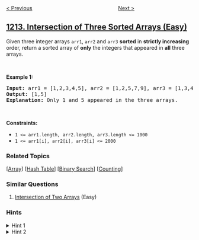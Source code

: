 <!--|This file generated by command(leetcode description); DO NOT EDIT.    |-->
<!--+----------------------------------------------------------------------+-->
<!--|@author    awesee <openset.wang@gmail.com>                           |-->
<!--|@link      https://github.com/awesee                                 |-->
<!--|@home      https://github.com/awesee/leetcode                        |-->
<!--+----------------------------------------------------------------------+-->

[< Previous](../team-scores-in-football-tournament "Team Scores in Football Tournament")
　　　　　　　　　　　　　　　　
[Next >](../two-sum-bsts "Two Sum BSTs")

## [1213. Intersection of Three Sorted Arrays (Easy)](https://leetcode.com/problems/intersection-of-three-sorted-arrays "三个有序数组的交集")

<p>Given three integer arrays <code>arr1</code>, <code>arr2</code> and <code>arr3</code>&nbsp;<strong>sorted</strong> in <strong>strictly increasing</strong> order, return a sorted array of <strong>only</strong>&nbsp;the&nbsp;integers that appeared in <strong>all</strong> three arrays.</p>

<p>&nbsp;</p>
<p><strong>Example 1:</strong></p>

<pre>
<strong>Input:</strong> arr1 = [1,2,3,4,5], arr2 = [1,2,5,7,9], arr3 = [1,3,4,5,8]
<strong>Output:</strong> [1,5]
<strong>Explanation: </strong>Only 1 and 5 appeared in the three arrays.
</pre>

<p>&nbsp;</p>
<p><strong>Constraints:</strong></p>

<ul>
	<li><code>1 &lt;= arr1.length, arr2.length, arr3.length &lt;= 1000</code></li>
	<li><code>1 &lt;= arr1[i], arr2[i], arr3[i] &lt;= 2000</code></li>
</ul>

### Related Topics
  [[Array](../../tag/array/README.md)]
  [[Hash Table](../../tag/hash-table/README.md)]
  [[Binary Search](../../tag/binary-search/README.md)]
  [[Counting](../../tag/counting/README.md)]

### Similar Questions
  1. [Intersection of Two Arrays](../intersection-of-two-arrays) (Easy)

### Hints
<details>
<summary>Hint 1</summary>
Count the frequency of all elements in the three arrays.
</details>

<details>
<summary>Hint 2</summary>
The elements that appeared in all the arrays would have a frequency of 3.
</details>
